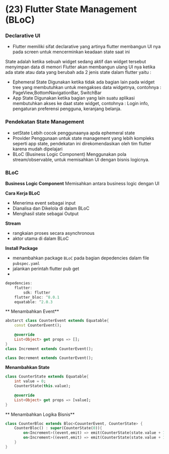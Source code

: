 # (23) Flutter State Management (BLoC)

### Declarative UI
- Flutter memiliki sifat declarative yang artinya flutter membangun UI nya pada screen untuk mencerminkan keadaan state saat ini
 

State adalah ketika sebuah widget sedang aktif dan widget tersebut menyimpan data di memori
Flutter akan membangun ulang UI nya ketika ada state atau data yang berubah
ada 2 jenis state dalam flutter yaitu :
- Ephemeral State
Digunakan ketika tidak ada bagian lain pada widget tree yang membutuhkan untuk mengakses data widgetnya, contohnya :
PageView,BottomNavigationBar, SwitchBar
- App State
Digunakan ketika bagian yang lain suatu aplikasi membutuhkan akses ke daat state widget, contohnya :
Login info, pengaturan preferensi pengguna, keranjang belanja.


### Pendekatan State Management
- setState
Lebih cocok penggunaanya apda ephemeral state
- Provider
Penggunaan untuk state management yang lebih kompleks seperti app state, pendekatan ini direkomendasikan oleh tim flutter karena mudah dipelajari
- BLoC (Business Logic Component)
Menggunakan pola stream/observable, untuk memisahkan UI dengan bisnis logicnya.

### BLoC
**Business Logic Component**
Memisahkan antara business logic dengan UI

**Cara Kerja BLoC**
- Menerima event sebagai input
- Dianalisa dan Dikelola di dalam BLoC
- Menghasil state sebagai Output


**Stream**
- rangkaian proses secara asynchronous
- aktor utama di dalam BLoC


**Install Package**
- menambahkan package `BLoC` pada bagian depedencies dalam file `pubspec.yaml`
- jalankan perintah flutter pub get
- 
```dart
depedencies:
    flutter:
        sdk: flutter
    flutter_bloc: ^8.0.1
    equatable: ^2.0.3
```

** Menambahkan Event**
```dart
abstarct class CounterEvent extends Equatable{
    const CounterEvent();
    
    @override
    List<Object> get props => [];
}
class Increment extends CounterEvent();

class Decrement extends CounterEvent();
```

**Menambahkan State**
```dart
class CounterState extends Equatable{
    int value = 0;
    CounterState(this.value);
    
    @override
    List<Object> get props => [value];
}
```

** Menambahkan Logika Bisnis**
```dart
class CounterBloc extends Bloc<CouunterEvent, CounterState> {
    CounterBloc() : super(CounterState(0)){
        on<Increment>((event,emit) => emit(CounterState(state.value + 1)));
        on<Increment>((event,emit) => emit(CounterState(state.value + 1)));
    }
}
```